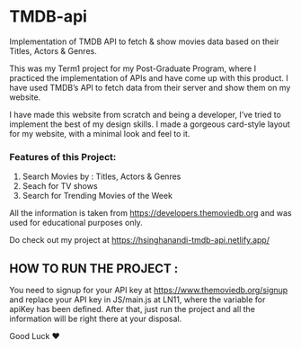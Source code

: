 # TMDB-api
Implementation of TMDB API to fetch &amp; show movies data based on their Titles, Actors &amp; Genres.

This was my Term1 project for my Post-Graduate Program, where I practiced the implementation of APIs and have come up with this product. I have used TMDB’s API to fetch data from their server and show them on my website.

I have made this website from scratch and being a developer, I’ve tried to implement the best of my design skills. I made a gorgeous card-style layout for my website, with a minimal look and feel to it.

### Features of this Project:
1. Search Movies by : Titles, Actors & Genres
2. Seach for TV shows
3. Search for Trending Movies of the Week

All the information is taken from https://developers.themoviedb.org and was used for educational purposes only.

Do check out my project at https://hsinghanandi-tmdb-api.netlify.app/


## HOW TO RUN THE PROJECT :

You need to signup for your API key at https://www.themoviedb.org/signup and replace your API key in JS/main.js at LN11, where the variable for apiKey has been defined. After that, just run the project and all the information will be right there at your disposal.


Good Luck :heart:	
